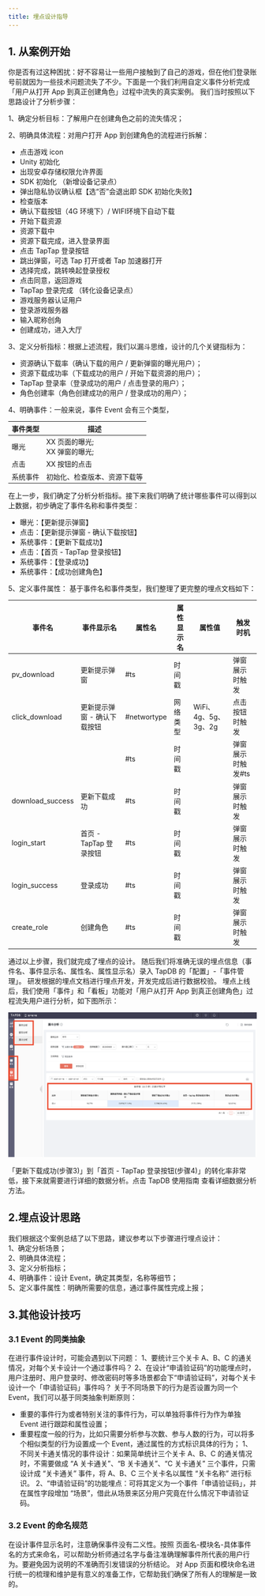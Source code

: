 ```yaml
---
title: 埋点设计指导
---
```



## 1. 从案例开始

你是否有过这种困扰：好不容易让一些用户接触到了自己的游戏，但在他们登录账号前就因为一些技术问题流失了不少。下面是一个我们利用自定义事件分析完成「用户从打开 App 到真正创建角色」过程中流失的真实案例。
我们当时按照以下思路设计了分析步骤：

1、确定分析目标：了解用户在创建角色之前的流失情况；

2、明确具体流程：对用户打开 App 到创建角色的流程进行拆解：
- 点击游戏 icon
- Unity 初始化
- 出现安卓存储权限允许界面
- SDK 初始化 （新增设备记录点）
- 弹出隐私协议确认框【选“否”会退出即 SDK 初始化失败】
- 检查版本
- 确认下载按钮（4G 环境下）/ WIFI环境下自动下载
- 开始下载资源
- 资源下载中
- 资源下载完成，进入登录界面
- 点击 TapTap 登录按钮
- 跳出弹窗，可选 Tap 打开或者 Tap 加速器打开
- 选择完成，跳转唤起登录授权
- 点击同意，返回游戏
- TapTap 登录完成 （转化设备记录点）
- 游戏服务器认证用户
- 登录游戏服务器
- 输入昵称创角
- 创建成功，进入大厅

3、定义分析指标：根据上述流程，我们以漏斗思维，设计的几个关键指标为：
- 资源确认下载率（确认下载的用户 / 更新弹窗的曝光用户）；
- 资源下载成功率（下载成功的用户 / 开始下载资源的用户）；
- TapTap 登录率（登录成功的用户 / 点击登录的用户）；
- 角色创建率（角色创建成功的用户 / 登录成功的用户）；

4、明确事件：一般来说，事件 Event 会有三个类型，

事件类型|描述
---|---
曝光|XX 页面的曝光; <br>XX 弹窗的曝光;
点击|XX 按钮的点击
系统事件|初始化、检查版本、资源下载等

在上一步，我们确定了分析分析指标。接下来我们明确了统计哪些事件可以得到以上数据，初步确定了事件名称和事件类型：
- 曝光：【更新提示弹窗】
- 点击：【更新提示弹窗 - 确认下载按钮】
- 系统事件：【更新下载成功】
- 点击：【首页 - TapTap 登录按钮】
- 系统事件：【登录成功】
- 系统事件：【成功创建角色】

5、定义事件属性：
基于事件名和事件类型，我们整理了更完整的埋点文档如下：

事件名|事件显示名| 属性名| 属性显示名| 属性值| 触发时机  
---|---|---|---|---|---
pv_download|更新提示弹窗| #ts| 时间戳| | 弹窗展示时触发
click_download|更新提示弹窗 - 确认下载按钮	| #networtype| 网络类型| WiFi、4g、5g、3g、2g| 点击按钮时触发
|	| | #ts| 时间戳| | 弹窗展示时触发#ts| 时间戳| | 弹窗展示时触发
download_success|更新下载成功| #ts| 时间戳| | 弹窗展示时触发
login_start|首页 - TapTap 登录按钮| #ts| 时间戳| | 弹窗展示时触发
login_success|登录成功| #ts| 时间戳| | 弹窗展示时触发
create_role|创建角色| #ts| 时间戳| | 弹窗展示时触发


通过以上步骤，我们就完成了埋点的设计。
随后我们将准确无误的埋点信息（事件名、事件显示名、属性名、属性显示名）录入 TapDB 的「配置」-「事件管理」。
研发根据的埋点文档进行埋点开发，开发完成后进行数据校验。
埋点上线后，我们使用「事件」和「看板」功能对「用户从打开 App 到真正创建角色」过程流失用户进行分析，如下图所示：

![](/img/customEvent/49e3e7c0d12cd20cdd4f4aed2c8d0044.png)

「更新下载成功(步骤3)」到「首页 - TapTap 登录按钮(步骤4)」的转化率非常低，接下来就需要进行详细的数据分析。点击 TapDB 使用指南 查看详细数据分析方法。

## 2.埋点设计思路

我们根据这个案例总结了以下思路，建议参考以下步骤进行埋点设计：\
1、确定分析场景；\
2、明确具体流程；\
3、定义分析指标；\
4、明确事件：设计 Event，确定其类型，名称等细节；\
5、定义事件属性：明确所需要的信息，通过事件属性完成上报；

## 3.其他设计技巧

### 3.1 Event 的同类抽象
在进行事件设计时，可能会遇到以下问题：
1、要统计三个关卡 A、B、C 的通关情况，对每个关卡设计一个通过事件吗？
2、在设计“申请验证码”的功能埋点时，用户注册时、用户登录时、修改密码时等多场景都会下“申请验证码”，对每个关卡设计一个「申请验证码」事件吗？
关于不同场景下的行为是否设置为同一个 Event，我们可以基于同类抽象判断原则：
- 重要的事件行为或者特别关注的事件行为，可以单独将事件行为作为单独 Event 进行跟踪和属性设置；
- 重要程度一般的行为，比如只需要分析参与次数、参与人数的行为，可以将多个相似类型的行为设置成一个 Event，通过属性的方式标识具体的行为；
1、不同关卡通关情况的事件设计：如果简单统计三个关卡 A、B、C 的通关情况时，不需要做成 “A 关卡通关”、“B 关卡通关”、“C 关卡通关” 三个事件，只需设计成 “关卡通关” 事件，将 A、B、C 三个关卡名以属性 “关卡名称” 进行标识。
2、“申请验证码”的功能埋点：可将其定义为一个事件「申请验证码」，并在属性字段增加 “场景”，借此从场景来区分用户究竟在什么情况下申请验证码。

### 3.2 Event 的命名规范
在设计事件显示名时，注意确保事件没有二义性。按照 页面名-模块名-具体事件名的方式来命名，可以帮助分析师通过名字与备注准确理解事件所代表的用户行为。要避免因为说明的不准确而引发错误的分析结论。
对 App 页面和模块命名进行统一的梳理和维护是有意义的准备工作，它帮助我们确保了所有人的理解是一致的。

